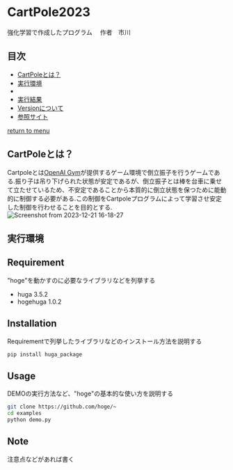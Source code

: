 # CartPole2023
強化学習で作成したプログラム 　作者　市川

## 目次
* [CartPoleとは？](#CartPoleとは？)
* [実行環境](#実行環境)
* []()
* [実行結果](#実行結果)
* [Versionについて](#Versionについて)
* [参照サイト](#参照サイト)

<!-- some long code -->

[return to menu](#目次)
## CartPoleとは？
Cartpoleとは[OpenAI Gym](https://github.com/openai/gym)が提供するゲーム環境で倒立振子を行うゲームである.振り子は吊り下げられた状態が安定であるが、倒立振子とは棒を台車に乗せて立たせているため、不安定であることから本質的に倒立状態を保つために能動的に制御する必要がある.この制御をCartpoleプログラムによって学習させ安定した制御を行わせることを目的とする.
![Screenshot from 2023-12-21 16-18-27](https://github.com/b213r002/CartPole2023/assets/153800075/2fe078dc-c72a-4c22-a68f-b13b500f4d63)


## 実行環境



## Requirement

"hoge"を動かすのに必要なライブラリなどを列挙する

* huga 3.5.2
* hogehuga 1.0.2

## Installation

Requirementで列挙したライブラリなどのインストール方法を説明する

```bash
pip install huga_package
```

## Usage

DEMOの実行方法など、"hoge"の基本的な使い方を説明する

```bash
git clone https://github.com/hoge/~
cd examples
python demo.py
```

## Note

注意点などがあれば書く

